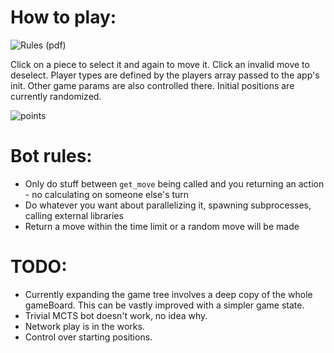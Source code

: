 # How to play:
![Rules (pdf)](https://www.google.com/url?sa=t&rct=j&q=&esrc=s&source=web&cd=2&cad=rja&uact=8&ved=2ahUKEwiP3PftuM_hAhU2SxUIHexBAt4QFjABegQIBBAC&url=https%3A%2F%2Fwww.fantasyflightgames.com%2Fffg_content%2Fhey-thats-my-fish-board-game%2Fhey-thats-my-fish-rulebook.pdf&usg=AOvVaw07sWl7C1ncESqZMjQyPqKi)

Click on a piece to select it and again to move it. Click an invalid move to deselect. Player types are defined by the players array passed to the app's init. Other game params are also controlled there. Initial positions are currently randomized.

![points](https://user-images.githubusercontent.com/9196372/56091917-05225500-5ead-11e9-88f8-c1ce21b60ced.png)

# Bot rules:
 - Only do stuff between `get_move` being called and you returning an action - no calculating on someone else's turn
 - Do whatever you want about parallelizing it, spawning subprocesses, calling external libraries
 - Return a move within the time limit or a random move will be made

# TODO:
 - Currently expanding the game tree involves a deep copy of the whole gameBoard. This can be vastly improved with a simpler game state.
 - Trivial MCTS bot doesn't work, no idea why.
 - Network play is in the works.
 - Control over starting positions.
